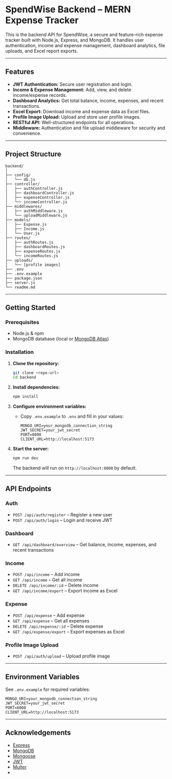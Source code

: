 # SpendWise Backend – MERN Expense Tracker

This is the backend API for SpendWise, a secure and feature-rich expense tracker built with Node.js, Express, and MongoDB. It handles user authentication, income and expense management, dashboard analytics, file uploads, and Excel report exports.

---

## Features

- **JWT Authentication:** Secure user registration and login.
- **Income & Expense Management:** Add, view, and delete income/expense records.
- **Dashboard Analytics:** Get total balance, income, expenses, and recent transactions.
- **Excel Export:** Download income and expense data as Excel files.
- **Profile Image Upload:** Upload and store user profile images.
- **RESTful API:** Well-structured endpoints for all operations.
- **Middleware:** Authentication and file upload middleware for security and convenience.

---

## Project Structure

```
backend/
│
├── config/
│   └── db.js
├── controller/
│   ├── authController.js
│   ├── dashboardController.js
│   ├── expenseController.js
│   └── incomeController.js
├── middlewares/
│   ├── authMiddleware.js
│   └── uploadMiddleware.js
├── models/
│   ├── Expense.js
│   ├── Income.js
│   └── User.js
├── routes/
│   ├── authRoutes.js
│   ├── dashboardRoutes.js
│   ├── expenseRoutes.js
│   └── incomeRoutes.js
├── uploads/
│   └── [profile images]
├── .env
├── .env.example
├── package.json
├── server.js
└── readme.md
```

---

## Getting Started

### Prerequisites

- Node.js & npm
- MongoDB database (local or [MongoDB Atlas](https://www.mongodb.com/atlas/database))

### Installation

1. **Clone the repository:**
   ```sh
   git clone <repo-url>
   cd backend
   ```

2. **Install dependencies:**
   ```sh
   npm install
   ```

3. **Configure environment variables:**
   - Copy `.env.example` to `.env` and fill in your values:
     ```
     MONGO_URI=your_mongodb_connection_string
     JWT_SECRET=your_jwt_secret
     PORT=8000
     CLIENT_URL=http://localhost:5173
     ```

4. **Start the server:**
   ```sh
   npm run dev
   ```
   The backend will run on `http://localhost:8000` by default.

---

## API Endpoints

### Auth
- `POST /api/auth/register` – Register a new user
- `POST /api/auth/login` – Login and receive JWT

### Dashboard
- `GET /api/dashboard/overview` – Get balance, income, expenses, and recent transactions

### Income
- `POST /api/income` – Add income
- `GET /api/income` – Get all income
- `DELETE /api/income/:id` – Delete income
- `GET /api/income/export` – Export income as Excel

### Expense
- `POST /api/expense` – Add expense
- `GET /api/expense` – Get all expenses
- `DELETE /api/expense/:id` – Delete expense
- `GET /api/expense/export` – Export expenses as Excel

### Profile Image Upload
- `POST /api/auth/upload` – Upload profile image

---

## Environment Variables

See `.env.example` for required variables:
```
MONGO_URI=your_mongodb_connection_string
JWT_SECRET=your_jwt_secret
PORT=8000
CLIENT_URL=http://localhost:5173
```

---

## Acknowledgements

- [Express](https://expressjs.com/)
- [MongoDB](https://www.mongodb.com/)
- [Mongoose](https://mongoosejs.com/)
- [JWT](https://jwt.io/)
- [Multer](https://github.com/expressjs/multer)
-
